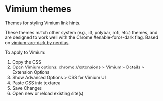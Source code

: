 # Vimium themes

Themes for styling Vimium link hints.

These themes match other system (e.g., i3, polybar, rofi, etc.) themes, and are
designed to work well with the Chrome #enable-force-dark flag. Based on
[vimium-arc-dark by
nerdius](https://gist.github.com/nerdius/63d99e826a63689d6182130bae299eb0).

To apply to Vimium:
1. Copy the CSS
2. Open Vimium options: chrome://extensions > Vimium > Details > Extension Options
3. Show Advanced Options > CSS for Vimium UI
4. Paste CSS into textarea
5. Save Changes
6. Open new or reload existing site(s)
